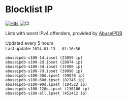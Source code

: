# Blocklist IP

[![Hits](https://hits.seeyoufarm.com/api/count/incr/badge.svg?url=https%3A%2F%2Fgithub.com%2Fborestad%2Fblocklist-ip%2F&count_bg=%2379C83D&title_bg=%23555555&icon=&icon_color=%23E7E7E7&title=hits&edge_flat=false)](https://hits.seeyoufarm.com)  ![CI](https://img.shields.io/github/workflow/status/borestad/blocklist-ip/CI?style=flat-square)

Lists with worst IPv4 offenders, provided by [AbuseIPDB](https://www.abuseipdb.com/)

<!-- FOOTER-PLACEHOLDER -->
Updated every 5 hours<br>
Last update: `2024-01-13 - 01:16:56`
```
abuseipdb-s100-1d.ipset (23059 ip)
abuseipdb-s100-2d.ipset (28874 ip)
abuseipdb-s100-3d.ipset (31980 ip)
abuseipdb-s100-7d.ipset (39090 ip)
abuseipdb-s100-30d.ipset (59078 ip)
abuseipdb-s100-60d.ipset (82745 ip)
abuseipdb-s100-90d.ipset (104522 ip)
abuseipdb-s100-120d.ipset (130106 ip)
abuseipdb-s100-all.ipset (452412 ip)
```

